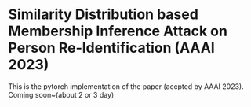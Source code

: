 # Similarity Distribution based Membership Inference Attack on Person Re-Identification (AAAI 2023)
This is the pytorch implementation of the paper (accpted by AAAI 2023). Coming soon~(about 2 or 3 day)
